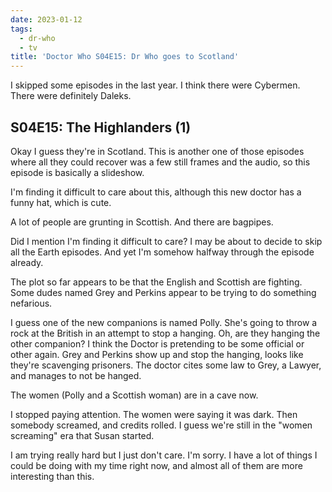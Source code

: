 ```yaml
---
date: 2023-01-12
tags:
  - dr-who
  - tv
title: 'Doctor Who S04E15: Dr Who goes to Scotland'
---
```


I skipped some episodes in the last year.
I think there were Cybermen.
There were definitely Daleks.

## S04E15: The Highlanders (1)

Okay I guess they're in Scotland.
This is another one of those episodes where all they could recover was 
a few still frames and the audio,
so this episode is basically a slideshow.

I'm finding it difficult to care about this,
although this new doctor has a funny hat,
which is cute.

A lot of people are grunting in Scottish.
And there are bagpipes.

Did I mention I'm finding it difficult to care?
I may be about to decide to skip all the Earth episodes.
And yet I'm somehow halfway through the episode already.

The plot so far appears to be that the English and Scottish are fighting.
Some dudes named Grey and Perkins appear to be trying to do something nefarious.

I guess one of the new companions is named Polly.
She's going to throw a rock at the British in an attempt to stop a hanging.
Oh, are they hanging the other companion?
I think the Doctor is pretending to be some official or other again.
Grey and Perkins show up and stop the hanging,
looks like they're scavenging prisoners.
The doctor cites some law to Grey, a Lawyer, and manages to not be hanged.

The women (Polly and a Scottish woman)
are in a cave now.

I stopped paying attention.
The women were saying it was dark.
Then somebody screamed,
and credits rolled.
I guess we're still in the "women screaming" era that Susan started.

I am trying really hard but I just don't care.
I'm sorry.
I have a lot of things I could be doing with my time right now,
and almost all of them are more interesting than this.

